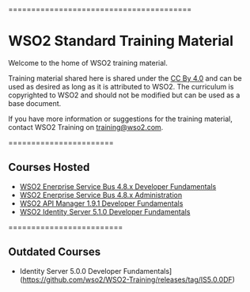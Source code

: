 ========================================
<h1>WSO2 Standard Training Material</h1>

Welcome to the home of WSO2 training material. 

Training material shared here is shared under the [CC By 4.0](https://creativecommons.org/licenses/by/4.0/) and can be used as desired as long as it is attributed to WSO2.  The curriculum is copyrighted to WSO2 and should not be modified but can be used as a base document.

If you have more information or suggestions for the training material, contact WSO2 Training on training@wso2.com. 

=======================
<h2>Courses Hosted</h2>

* [WSO2 Enerprise Service Bus 4.8.x Developer Fundamentals](https://github.com/wso2/WSO2-Training/releases/tag/ESB4.8.xDF)
* [WSO2 Enerprise Service Bus 4.8.x Administration](https://github.com/wso2/WSO2-Training/releases/tag/ESB4.8.xA)
* [WSO2 API Manager 1.9.1 Developer Fundamentals](https://github.com/wso2/WSO2-Training/releases/tag/APIM1.9.1DF)
* [WSO2 Identity Server 5.1.0 Developer Fundamentals](https://github.com/wso2/WSO2-Training/releases/tag/IS5.1.0DF)

=========================
<h2>Outdated Courses</h2>

* Identity Server 5.0.0 Developer Fundamentals](https://github.com/wso2/WSO2-Training/releases/tag/IS5.0.0DF)
